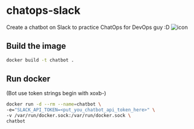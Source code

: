 # chatops-slack
Create a chatbot on Slack to practice ChatOps for DevOps guy :D
![icon](https://www.loggly.com/wp-content/uploads/2017/02/BuildingaChatOpsBotwithSlackandLoggly-03.png)

## Build the image
```sh
docker build -t chatbot .
```
## Run docker 
(Bot use token strings begin with xoxb-)
```sh
docker run -d --rm --name=chatbot \
-e="SLACK_API_TOKEN=<put_you_chatbot_api_token_here>" \
-v /var/run/docker.sock:/var/run/docker.sock \
chatbot
```
